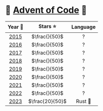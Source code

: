 # 🎄 [Advent of Code](https://adventofcode.com/) 🎄

<!-- |                     Year 📅                      |    Stars ⭐     | Language |
| :----------------------------------------------: | :-------------: | :------: |
| [2015](Advent-of-Code/tree/main/2015/README.md)  |  $\frac{}{50}$  |    ?     |
| [2016](Advent-of-Code/tree/main/2016/README.md)  |  $\frac{}{50}$  |    ?     |
| [2017](Advent-of-Code/tree/main/2017/README.md)  |  $\frac{}{50}$  |    ?     |
| [2018](/Advent-of-Code/tree/main/2018/README.md) |  $\frac{}{50}$  |    ?     |
| [2019](Advent-of-Code/tree/main/2019/README.md)  |  $\frac{}{50}$  |    ?     |
|         [2020](tree/main/2020/README.md)         |  $\frac{}{50}$  |    ?     |
|         [2021](tree/main/2021/README.md)         |  $\frac{}{50}$  |    ?     |
|             [2022](/2022/README.md)              |  $\frac{}{50}$  |    ?     |
|              [2023](2023/README.md)              | $\frac{20}{50}$ | Rust 🦀  | -->

|             Year 📅              |    Stars ⭐     | Language |
| :------------------------------: | :-------------: | :------: |
| [2015](tree/main/2015/README.md) |  $\frac{}{50}$  |    ?     |
| [2016](tree/main/2016/README.md) |  $\frac{}{50}$  |    ?     |
| [2017](tree/main/2017/README.md) |  $\frac{}{50}$  |    ?     |
| [2018](tree/main/2018/README.md) |  $\frac{}{50}$  |    ?     |
| [2019](tree/main/2019/README.md) |  $\frac{}{50}$  |    ?     |
| [2020](tree/main/2020/README.md) |  $\frac{}{50}$  |    ?     |
| [2021](tree/main/2021/README.md) |  $\frac{}{50}$  |    ?     |
| [2022](tree/main/2022/README.md) |  $\frac{}{50}$  |    ?     |
| [2023](tree/main/2023/README.md) | $\frac{20}{50}$ | Rust 🦀  |
